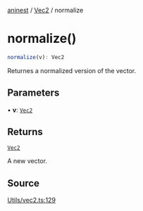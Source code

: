 [aninest](../../index.md) / [Vec2](../index.md) / normalize

# normalize()

```ts
normalize(v): Vec2
```

Returnes a normalized version of the vector.

## Parameters

• **v**: [`Vec2`](../type-aliases/Vec2.md)

## Returns

[`Vec2`](../type-aliases/Vec2.md)

A new vector.

## Source

[Utils/vec2.ts:129](https://github.com/zphrs/aninest/blob/f1bf3a3/src/Utils/vec2.ts#L129)
